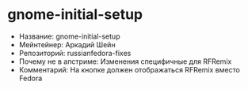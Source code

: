 gnome-initial-setup
===================

* Название:                   gnome-initial-setup
* Мейнтейнер:                 Аркадий Шейн
* Репозиторий:                russianfedora-fixes
* Почему не в апстриме:       Изменения специфичные для RFRemix
* Комментарий:                На кнопке должен отображаться RFRemix вместо Fedora
